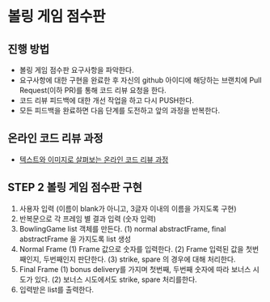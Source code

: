# 볼링 게임 점수판
## 진행 방법
* 볼링 게임 점수판 요구사항을 파악한다.
* 요구사항에 대한 구현을 완료한 후 자신의 github 아이디에 해당하는 브랜치에 Pull Request(이하 PR)를 통해 코드 리뷰 요청을 한다.
* 코드 리뷰 피드백에 대한 개선 작업을 하고 다시 PUSH한다.
* 모든 피드백을 완료하면 다음 단계를 도전하고 앞의 과정을 반복한다.

## 온라인 코드 리뷰 과정
* [텍스트와 이미지로 살펴보는 온라인 코드 리뷰 과정](https://github.com/next-step/nextstep-docs/tree/master/codereview)

## STEP 2 볼링 게임 점수판 구현
1. 사용자 입력 (이름이 blank가 아니고, 3글자 이내의 이름을 가지도록 구현)
2. 반복문으로 각 프레임 별 결과 입력 (숫자 입력)
3. BowlingGame list 객체를 만든다.
    (1) normal abstractFrame, final abstractFrame 을 가지도록 list 생성
4. Normal Frame
    (1) Frame 값으로 숫자를 입력한다.
    (2) Frame 입력된 값을 첫번째인지, 두번째인지 판단한다.
    (3) strike, spare 의 경우에 대해 처리한다.
5. Final Frame
    (1) bonus delivery를 가지며 첫번째, 두번째 숫자에 따라 보너스 시도가 있다.
    (2) 보너스 시도에서도 strike, spare 처리를한다.
6. 입력받은 list를 출력한다.